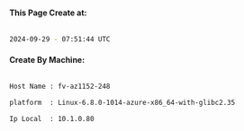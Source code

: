 
   
#### This Page Create at:

```bash

2024-09-29 - 07:51:44 UTC

```

#### Create By Machine:

```bash

Host Name : fv-az1152-248

platform  : Linux-6.8.0-1014-azure-x86_64-with-glibc2.35

Ip Local  : 10.1.0.80

```

